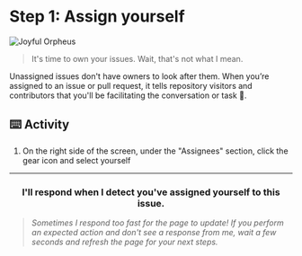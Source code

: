 # Step 1: Assign yourself

![Joyful Orpheus](https://user-images.githubusercontent.com/18013689/113242825-1b2ea900-926f-11eb-9154-f81ad58e8c85.png)

> It's time to own your issues. Wait, that's not what I mean.

Unassigned issues don't have owners to look after them. When you’re assigned to an issue or pull request, it tells repository visitors and contributors that you'll be facilitating the conversation or task :muscle:.

## :keyboard: Activity

1. On the right side of the screen, under the "Assignees" section, click the gear icon and select yourself

---
<h3 align="center">I'll respond when I detect you've assigned yourself to this issue.</h3>

> _Sometimes I respond too fast for the page to update! If you perform an expected action and don't see a response from me, wait a few seconds and refresh the page for your next steps._
